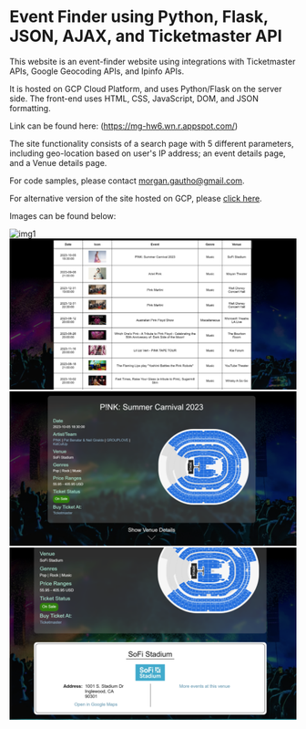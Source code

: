 # Event Finder using Python, Flask, JSON, AJAX, and Ticketmaster API

This website is an event-finder website using integrations with Ticketmaster APIs, Google Geocoding APIs, and Ipinfo APIs.

It is hosted on GCP Cloud Platform, and uses Python/Flask on the server side. The front-end uses HTML, CSS, JavaScript, DOM, and JSON formatting. 

Link can be found here: (https://mg-hw6.wn.r.appspot.com/)

The site functionality consists of a search page with 5 different parameters, including geo-location based on user's IP address; an event details page, and a Venue details page.

For code samples, please contact morgan.gautho@gmail.com. 

For alternative version of the site hosted on GCP, please [click here](https://github.com/morgangauth/Projects/tree/main/Event%20Finder/Sites/AWS).

Images can be found below:

![img1](images/site2.png)
![img1](images/site2.1.png)
![img1](images/site2.2.png)
![img1](images/site2.3.png)

